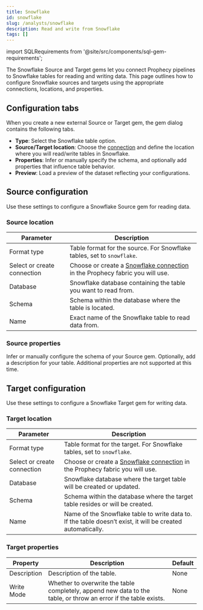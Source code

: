 ```yaml
---
title: Snowflake
id: snowflake
slug: /analysts/snowflake
description: Read and write from Snowflake
tags: []
---
```


import SQLRequirements from '@site/src/components/sql-gem-requirements';

<SQLRequirements
  execution_engine="Prophecy Automate"
  sql_package_name=""
  sql_package_version=""
/>

The Snowflake Source and Target gems let you connect Prophecy pipelines to Snowflake tables for reading and writing data. This page outlines how to configure Snowflake sources and targets using the appropriate connections, locations, and properties.

## Configuration tabs

When you create a new external Source or Target gem, the gem dialog contains the following tabs.

- **Type**: Select the Snowflake table option.
- **Source/Target location**: Choose the [connection](/administration/fabrics/prophecy-fabrics/connections/) and define the location where you will read/write tables in Snowflake.
- **Properties**: Infer or manually specify the schema, and optionally add properties that influence table behavior.
- **Preview**: Load a preview of the dataset reflecting your configurations.

## Source configuration

Use these settings to configure a Snowflake Source gem for reading data.

### Source location

| Parameter                   | Description                                                                                                                                    |
| --------------------------- | ---------------------------------------------------------------------------------------------------------------------------------------------- |
| Format type                 | Table format for the source. For Snowflake tables, set to `snowflake`.                                                                         |
| Select or create connection | Choose or create a [Snowflake connection](/administration/fabrics/prophecy-fabrics/connections/snowflake) in the Prophecy fabric you will use. |
| Database                    | Snowflake database containing the table you want to read from.                                                                                 |
| Schema                      | Schema within the database where the table is located.                                                                                         |
| Name                        | Exact name of the Snowflake table to read data from.                                                                                           |

### Source properties

Infer or manually configure the schema of your Source gem. Optionally, add a description for your table. Additional properties are not supported at this time.

## Target configuration

Use these settings to configure a Snowflake Target gem for writing data.

### Target location

| Parameter                   | Description                                                                                                                                    |
| --------------------------- | ---------------------------------------------------------------------------------------------------------------------------------------------- |
| Format type                 | Table format for the target. For Snowflake tables, set to `snowflake`.                                                                         |
| Select or create connection | Choose or create a [Snowflake connection](/administration/fabrics/prophecy-fabrics/connections/snowflake) in the Prophecy fabric you will use. |
| Database                    | Snowflake database where the target table will be created or updated.                                                                          |
| Schema                      | Schema within the database where the target table resides or will be created.                                                                  |
| Name                        | Name of the Snowflake table to write data to. If the table doesn’t exist, it will be created automatically.                                    |

### Target properties

| Property    | Description                                                                                                     | Default |
| ----------- | --------------------------------------------------------------------------------------------------------------- | ------- |
| Description | Description of the table.                                                                                       | None    |
| Write Mode  | Whether to overwrite the table completely, append new data to the table, or throw an error if the table exists. | None    |
